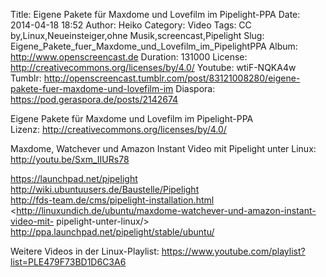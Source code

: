 Title: Eigene Pakete für Maxdome und Lovefilm im Pipelight-PPA
Date: 2014-04-18 18:52
Author: Heiko
Category: Video
Tags: CC by,Linux,Neueinsteiger,ohne Musik,screencast,Pipelight
Slug: Eigene_Pakete_fuer_Maxdome_und_Lovefilm_im_PipelightPPA
Album: http://www.openscreencast.de
Duration: 131000
License: http://creativecommons.org/licenses/by/4.0/
Youtube: wtiF-NQKA4w
Tumblr: http://openscreencast.tumblr.com/post/83121008280/eigene-pakete-fuer-maxdome-und-lovefilm-im
Diaspora: https://pod.geraspora.de/posts/2142674

Eigene Pakete für Maxdome und Lovefilm im Pipelight-PPA  
Lizenz: <http://creativecommons.org/licenses/by/4.0/>  
  
Maxdome, Watchever und Amazon Instant Video mit Pipelight unter Linux:
<http://youtu.be/Sxm_IIURs78>  
  
<https://launchpad.net/pipelight>  
<http://wiki.ubuntuusers.de/Baustelle/Pipelight>  
<http://fds-team.de/cms/pipelight-installation.html>  
<http://linuxundich.de/ubuntu/maxdome-watchever-und-amazon-instant-video-mit-
pipelight-unter-linux/>  
<http://ppa.launchpad.net/pipelight/stable/ubuntu/>  
  
Weitere Videos in der Linux-Playlist:
<https://www.youtube.com/playlist?list=PLE479F73BD1D6C3A6>  
  


